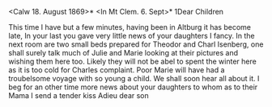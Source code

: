  <Calw 18. August 1869>*
 <In Mt Clem. 6. Sept>*
1Dear Children

This time I have but a few minutes, having been in Altburg it has become late, In your last you gave very little news of your daughters I fancy. In the next room are two small beds prepared for Theodor and Charl Isenberg, one shall surely talk much of Julie and Marie looking at their pictures and wishing them here too. Likely they will not be abel to spent the winter here as it is too cold for Charles complaint. Poor Marie will have had a troubelsome voyage with so young a child. We shall soon hear all about it. 
I beg for an other time more news about your daughters to whom as to their Mama I send a tender kiss
 Adieu dear son
